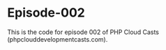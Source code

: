 Episode-002
===========

This is the code for episode 002 of PHP Cloud Casts (phpclouddevelopmentcasts.com).